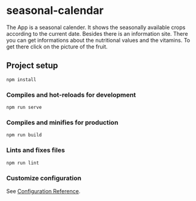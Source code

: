 # seasonal-calendar

The App is a seasonal calender. It shows the seasonally available crops according to the current date.
Besides there is an information site. There you can get informations about the nutritional values and the vitamins.
To get there click on the picture of the fruit.

## Project setup

```
npm install
```

### Compiles and hot-reloads for development

```
npm run serve
```

### Compiles and minifies for production

```
npm run build
```

### Lints and fixes files

```
npm run lint
```

### Customize configuration

See [Configuration Reference](https://cli.vuejs.org/config/).
